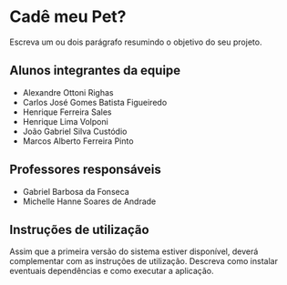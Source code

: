 # Cadê meu Pet?

Escreva um ou dois parágrafo resumindo o objetivo do seu projeto.

## Alunos integrantes da equipe

* Alexandre Ottoni Righas
* Carlos José Gomes Batista Figueiredo
* Henrique Ferreira Sales
* Henrique Lima Volponi
* ⁠João Gabriel Silva Custódio
* Marcos Alberto Ferreira Pinto

## Professores responsáveis

* Gabriel Barbosa da Fonseca
* Michelle Hanne Soares de Andrade

## Instruções de utilização

Assim que a primeira versão do sistema estiver disponível, deverá complementar com as instruções de utilização. Descreva como instalar eventuais dependências e como executar a aplicação.
